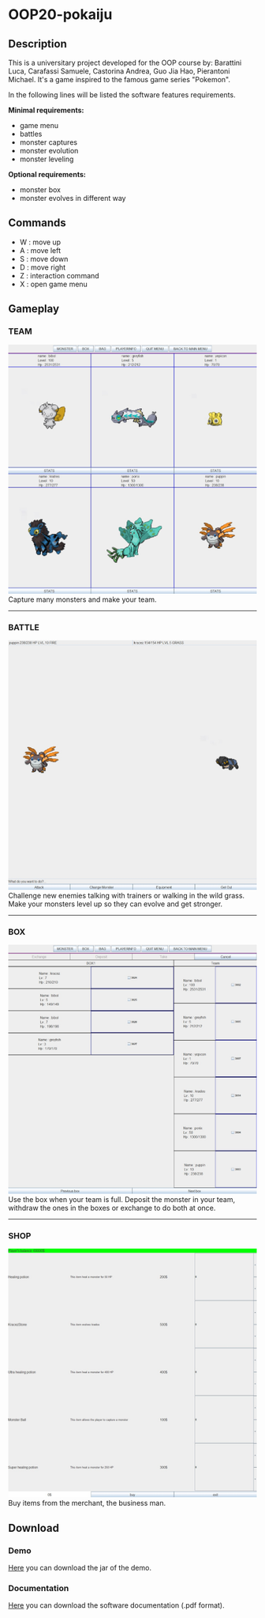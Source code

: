 # OOP20-pokaiju

## Description
This is a universitary project developed for the OOP course by: Barattini Luca, Carafassi Samuele, Castorina Andrea, Guo Jia Hao, Pierantoni Michael.
It's a game inspired to the famous game series "Pokemon".  
  
In the following lines will be listed the software features requirements.  
  
**Minimal requirements:**
- game menu
- battles
- monster captures
- monster evolution
- monster leveling    


**Optional requirements:**
- monster box
- monster evolves in different way



## Commands
- W : move up
- A : move left
- S : move down
- D : move right
- Z : interaction command
- X : open game menu

## Gameplay
### TEAM
![Monster Team](doc/latex/Screenshot/inventory.jpg)
Capture many monsters and make your team.
_____________________________________________________

### BATTLE
  
![Monster Battle](doc/latex/Screenshot/battle_panel.jpg)
Challenge new enemies talking with trainers or walking in the wild grass. Make your monsters level up so they can evolve and get stronger.
_____________________________________________________

### BOX
  
![Monster Battle](doc/latex/Screenshot/storage.jpg)
Use the box when your team is full. Deposit the monster in your team, withdraw the ones in the boxes or exchange to do both at once.
_____________________________________________________

### SHOP
  
![Monster Battle](doc/latex/Screenshot/merchant.jpg)
Buy items from the merchant, the business man.

## Download

### Demo
[Here](https://github.com/1002mas/OOP20-pokaiju/releases/download/PokaijuDemo/pokaiju.jar) you can download the jar of the demo. 

### Documentation
[Here](https://github.com/1002mas/OOP20-pokaiju/files/8523497/report.pdf) you can download the software documentation (.pdf format). 
